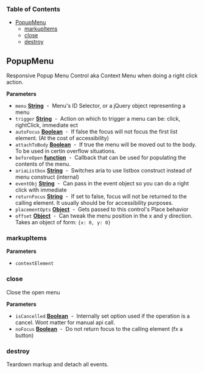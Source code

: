 <!-- Generated by documentation.js. Update this documentation by updating the source code. -->

### Table of Contents

-   [PopupMenu](#popupmenu)
    -   [markupItems](#markupitems)
    -   [close](#close)
    -   [destroy](#destroy)

## PopupMenu

Responsive Popup Menu Control aka Context Menu when doing a right click action.

**Parameters**

-   `menu` **[String](https://developer.mozilla.org/docs/Web/JavaScript/Reference/Global_Objects/String)**  -  Menu's ID Selector, or a jQuery object representing a menu
-   `trigger` **[String](https://developer.mozilla.org/docs/Web/JavaScript/Reference/Global_Objects/String)**  -  Action on which to trigger a menu can be: click, rightClick, immediate ect
-   `autoFocus` **[Boolean](https://developer.mozilla.org/docs/Web/JavaScript/Reference/Global_Objects/Boolean)**  -  If false the focus will not focus the first list element. (At the cost of accessibility)
-   `attachToBody` **[Boolean](https://developer.mozilla.org/docs/Web/JavaScript/Reference/Global_Objects/Boolean)**  -  If true the menu will be moved out to the body. To be used in certin overflow situations.
-   `beforeOpen` **[function](https://developer.mozilla.org/docs/Web/JavaScript/Reference/Statements/function)**  -  Callback that can be used for populating the contents of the menu.
-   `ariaListbox` **[String](https://developer.mozilla.org/docs/Web/JavaScript/Reference/Global_Objects/String)**  -   Switches aria to use listbox construct instead of menu construct (internal)
-   `eventObj` **[String](https://developer.mozilla.org/docs/Web/JavaScript/Reference/Global_Objects/String)**  -  Can pass in the event object so you can do a right click with immediate
-   `returnFocus` **[String](https://developer.mozilla.org/docs/Web/JavaScript/Reference/Global_Objects/String)**  -  If set to false, focus will not be returned to the calling element. It usually should be for accessibility purposes.
-   `placementOpts` **[Object](https://developer.mozilla.org/docs/Web/JavaScript/Reference/Global_Objects/Object)**  -  Gets passed to this control's Place behavior
-   `offset` **[Object](https://developer.mozilla.org/docs/Web/JavaScript/Reference/Global_Objects/Object)**  -  Can tweak the menu position in the x and y direction. Takes an object of form: `{x: 0, y: 0}`

### markupItems

**Parameters**

-   `contextElement`  

### close

Close the open menu

**Parameters**

-   `isCancelled` **[Boolean](https://developer.mozilla.org/docs/Web/JavaScript/Reference/Global_Objects/Boolean)**  -  Internally set option used if the operation is a cancel. Wont matter for manual api call.
-   `noFocus` **[Boolean](https://developer.mozilla.org/docs/Web/JavaScript/Reference/Global_Objects/Boolean)**  -  Do not return focus to the calling element (fx a button)

### destroy

Teardown markup and detach all events.
